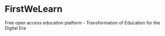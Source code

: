 # FirstWeLearn
Free open access education platform - Transformation of Education for the Digital Era
